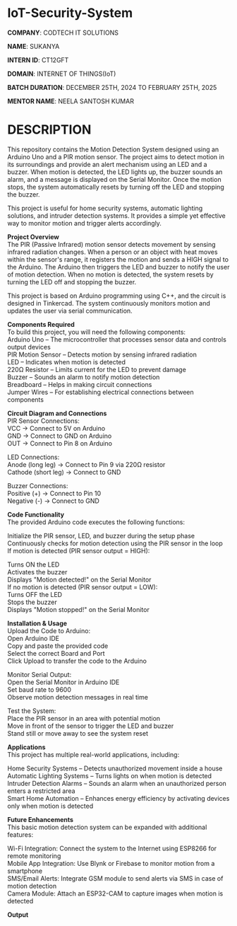 # IoT-Security-System

**COMPANY**: CODTECH IT SOLUTIONS

**NAME**: SUKANYA

**INTERN ID**: CT12GFT

**DOMAIN**: INTERNET OF THINGS(IoT)

**BATCH DURATION**: DECEMBER 25TH, 2024 TO FEBRUARY 25TH, 2025

**MENTOR NAME**: NEELA SANTOSH KUMAR

# DESCRIPTION          
This repository contains the Motion Detection System designed using an Arduino Uno and a PIR motion sensor. The project aims to detect motion in its surroundings and provide an alert mechanism using an LED and a buzzer. When motion is detected, the LED lights up, the buzzer sounds an alarm, and a message is displayed on the Serial Monitor. Once the motion stops, the system automatically resets by turning off the LED and stopping the buzzer.                       

This project is useful for home security systems, automatic lighting solutions, and intruder detection systems. It provides a simple yet effective way to monitor motion and trigger alerts accordingly.                         

**Project Overview**                     
The PIR (Passive Infrared) motion sensor detects movement by sensing infrared radiation changes. When a person or an object with heat moves within the sensor's range, it registers the motion and sends a HIGH signal to the Arduino. The Arduino then triggers the LED and buzzer to notify the user of motion detection. When no motion is detected, the system resets by turning the LED off and stopping the buzzer.                            

This project is based on Arduino programming using C++, and the circuit is designed in Tinkercad. The system continuously monitors motion and updates the user via serial communication.                            

**Components Required**                            
To build this project, you will need the following components:                             
Arduino Uno – The microcontroller that processes sensor data and controls output devices                      
PIR Motion Sensor – Detects motion by sensing infrared radiation                                                                  
LED – Indicates when motion is detected                                             
220Ω Resistor – Limits current for the LED to prevent damage                                       
Buzzer – Sounds an alarm to notify motion detection                                          
Breadboard – Helps in making circuit connections                                     
Jumper Wires – For establishing electrical connections between components                                        

**Circuit Diagram and Connections**                                           
PIR Sensor Connections:                                       
VCC → Connect to 5V on Arduino                                      
GND → Connect to GND on Arduino                                      
OUT → Connect to Pin 8 on Arduino                                
 
LED Connections:                                                          
Anode (long leg) → Connect to Pin 9 via 220Ω resistor                                         
Cathode (short leg) → Connect to GND                                           
 
Buzzer Connections:                            
Positive (+) → Connect to Pin 10                          
Negative (-) → Connect to GND                          

**Code Functionality**                                         
The provided Arduino code executes the following functions:                                 

Initialize the PIR sensor, LED, and buzzer during the setup phase                                     
Continuously checks for motion detection using the PIR sensor in the loop                                  
If motion is detected (PIR sensor output = HIGH):                                   

Turns ON the LED                                    
Activates the buzzer                                             
Displays "Motion detected!" on the Serial Monitor                                      
If no motion is detected (PIR sensor output = LOW):                                         
Turns OFF the LED                                           
Stops the buzzer                                          
Displays "Motion stopped!" on the Serial Monitor                                     

**Installation & Usage**                                  
Upload the Code to Arduino:                                   
Open Arduino IDE                                        
Copy and paste the provided code                                     
Select the correct Board and Port                                 
Click Upload to transfer the code to the Arduino                                     

Monitor Serial Output:                         
Open the Serial Monitor in Arduino IDE                                     
Set baud rate to 9600                                                         
Observe motion detection messages in real time                                       

Test the System:                                            
Place the PIR sensor in an area with potential motion                                   
Move in front of the sensor to trigger the LED and buzzer                                             
Stand still or move away to see the system reset                                       

**Applications**                                        
This project has multiple real-world applications, including:                                         

Home Security Systems – Detects unauthorized movement inside a house                   
Automatic Lighting Systems – Turns lights on when motion is detected                                          
Intruder Detection Alarms – Sounds an alarm when an unauthorized person enters a restricted area                           
Smart Home Automation – Enhances energy efficiency by activating devices only when motion is detected                         

**Future Enhancements**                                                                   
This basic motion detection system can be expanded with additional features:                               

Wi-Fi Integration: Connect the system to the Internet using ESP8266 for remote monitoring                     
Mobile App Integration: Use Blynk or Firebase to monitor motion from a smartphone                      
SMS/Email Alerts: Integrate GSM module to send alerts via SMS in case of motion detection                            
Camera Module: Attach an ESP32-CAM to capture images when motion is detected                             

**Output**                               

